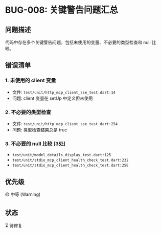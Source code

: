 # BUG-008: 关键警告问题汇总

## 问题描述
代码中存在多个关键警告问题，包括未使用的变量、不必要的类型检查和 null 比较。

## 错误清单

### 1. 未使用的 client 变量
- 文件: `test/unit/http_mcp_client_sse_test.dart:14`
- 问题: client 变量在 setUp 中定义但未使用

### 2. 不必要的类型检查
- 文件: `test/unit/http_mcp_client_sse_test.dart:254`
- 问题: 类型检查结果总是 true

### 3. 不必要的 null 比较 (3处)
- `test/unit/model_details_display_test.dart:125`
- `test/unit/stdio_mcp_client_health_check_test.dart:232`
- `test/unit/stdio_mcp_client_health_check_test.dart:258`

## 优先级
🟡 中等 (Warning)

## 状态
⏳ 待修复
